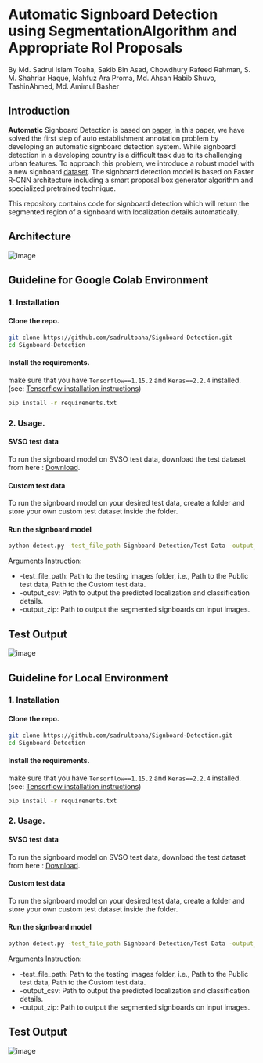 # Automatic Signboard Detection using SegmentationAlgorithm and Appropriate RoI Proposals
By Md. Sadrul Islam Toaha, Sakib Bin Asad, Chowdhury Rafeed Rahman, S. M. Shahriar Haque, Mahfuz Ara Proma, Md. Ahsan Habib Shuvo, TashinAhmed, Md. Amimul Basher

## Introduction
**Automatic** Signboard Detection is based on [paper](https://arxiv.org/pdf/2003.01936.pdf), in this paper, we have solved the first step of auto establishment annotation
problem by developing an automatic signboard detection system. While signboard detection in a developing country is a difficult task due to its challenging urban features. To approach this problem, we introduce a robust model with a new signboard [dataset](https://drive.google.com/drive/folders/1LQCgF3U-hPL46WLkq1dX8WJzRBSvCGga?usp=sharing). The signboard detection model is based on Faster R-CNN architecture including a smart proposal box generator algorithm and specialized pretrained technique.

This repository contains code for signboard detection which will return the segmented region of a signboard with localization details automatically.
## Architecture
![image](https://user-images.githubusercontent.com/16709991/100394977-4c049480-3069-11eb-8414-2e8422709086.png)

## Guideline for Google Colab Environment

### 1. Installation

#### Clone the repo.
```bash
git clone https://github.com/sadrultoaha/Signboard-Detection.git
cd Signboard-Detection
```
#### Install the requirements.
make sure that you have `Tensorflow==1.15.2` and `Keras==2.2.4` installed. (see: [Tensorflow installation instructions](https://www.tensorflow.org/install))
```bash
pip install -r requirements.txt
```
### 2. Usage.

#### SVSO test data
To run the signboard model on SVSO test data, download the test dataset from here : [Download](https://drive.google.com/drive/folders/1G47_PsJJWd0CleXynYqZuLWDPoNu2CCJ?usp=sharing).
#### Custom test data
To run the signboard model on your desired test data, create a folder and store your own custom test dataset inside the folder.
#### Run the signboard model
```bash
python detect.py -test_file_path Signboard-Detection/Test Data -output_csv output.csv -output_zip result.zip
```
Arguments Instruction:
* -test_file_path: Path to the testing images folder, i.e., Path to the Public test data, Path to the Custom test data.
* -output_csv: Path to output the predicted localization and classification details.
* -output_zip: Path to output the segmented signboards on input images.

## Test Output
![image](https://user-images.githubusercontent.com/16709991/100394939-1fe91380-3069-11eb-845a-31f55fbbe99e.png)


## Guideline for Local Environment

### 1. Installation

#### Clone the repo.
```bash
git clone https://github.com/sadrultoaha/Signboard-Detection.git
cd Signboard-Detection
```
#### Install the requirements.
make sure that you have `Tensorflow==1.15.2` and `Keras==2.2.4` installed. (see: [Tensorflow installation instructions](https://www.tensorflow.org/install))
```bash
pip install -r requirements.txt
```
### 2. Usage.

#### SVSO test data
To run the signboard model on SVSO test data, download the test dataset from here : [Download](https://drive.google.com/drive/folders/1G47_PsJJWd0CleXynYqZuLWDPoNu2CCJ?usp=sharing).
#### Custom test data
To run the signboard model on your desired test data, create a folder and store your own custom test dataset inside the folder.
#### Run the signboard model
```bash
python detect.py -test_file_path Signboard-Detection/Test Data -output_csv output.csv -output_zip result.zip
```
Arguments Instruction:
* -test_file_path: Path to the testing images folder, i.e., Path to the Public test data, Path to the Custom test data.
* -output_csv: Path to output the predicted localization and classification details.
* -output_zip: Path to output the segmented signboards on input images.

## Test Output
![image](https://user-images.githubusercontent.com/16709991/100394939-1fe91380-3069-11eb-845a-31f55fbbe99e.png)



